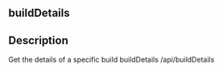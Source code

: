 ## buildDetails
 
## Description
Get the details of a specific build
buildDetails
/api/buildDetails
 